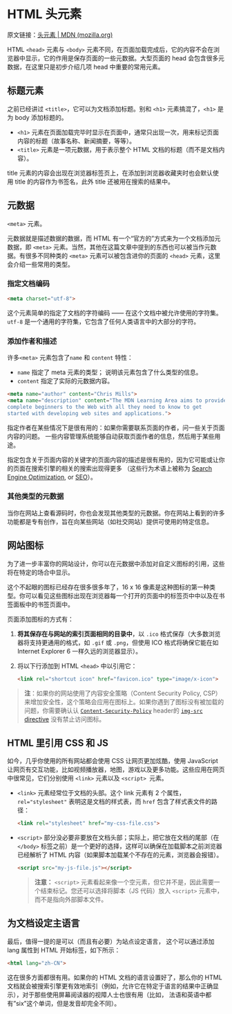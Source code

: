 # HTML 头元素

原文链接：[头元素 | MDN (mozilla.org)](https://developer.mozilla.org/zh-CN/docs/learn/HTML/Introduction_to_HTML/The_head_metadata_in_HTML)

HTML `<head>` 元素与 `<body>` 元素不同，在页面加载完成后，它的内容不会在浏览器中显示，它的作用是保存页面的一些元数据。大型页面的 head 会包含很多元数据，在这里只是初步介绍几项 head 中重要的常用元素。

## 标题元素

之前已经讲过 `<title>`，它可以为文档添加标题。别和 `<h1>` 元素搞混了，`<h1>` 是为 body 添加标题的。

- `<h1>` 元素在页面加载完毕时显示在页面中，通常只出现一次，用来标记页面内容的标题（故事名称、新闻摘要，等等）。
- `<title>` 元素是一项元数据，用于表示整个 HTML 文档的标题（而不是文档内容）。

title 元素的内容会出现在浏览器标签页上，在添加到浏览器收藏夹时也会默认使用 title 的内容作为书签名，此外 title 还被用在搜索的结果中。

## 元数据

`<meta>` 元素。

元数据就是描述数据的数据，而 HTML 有一个“官方的”方式来为一个文档添加元数据，即 `<meta>` 元素。当然，其他在这篇文章中提到的东西也可以被当作元数据。有很多不同种类的 `<meta>` 元素可以被包含进你的页面的 `<head>` 元素，这里会介绍一些常用的类型。

### 指定文档编码

```html
<meta charset="utf-8">
```

这个元素简单的指定了文档的字符编码 —— 在这个文档中被允许使用的字符集。 `utf-8` 是一个通用的字符集，它包含了任何人类语言中的大部分的字符。

### 添加作者和描述

许多`<meta>` 元素包含了`name` 和 `content` 特性：

- `name` 指定了 meta 元素的类型； 说明该元素包含了什么类型的信息。
- `content` 指定了实际的元数据内容。

```html
<meta name="author" content="Chris Mills">
<meta name="description" content="The MDN Learning Area aims to provide
complete beginners to the Web with all they need to know to get
started with developing web sites and applications.">
```

指定作者在某些情况下是很有用的：如果你需要联系页面的作者，问一些关于页面内容的问题。 一些内容管理系统能够自动获取页面作者的信息，然后用于某些用途。

指定包含关于页面内容的关键字的页面内容的描述是很有用的，因为它可能或让你的页面在搜索引擎的相关的搜索出现得更多 （这些行为术语上被称为 [Search Engine Optimization](https://developer.mozilla.org/zh-CN/docs/Glossary/SEO), or [SEO](https://developer.mozilla.org/zh-CN/docs/Glossary/SEO)）。

### 其他类型的元数据

当你在网站上查看源码时，你也会发现其他类型的元数据。你在网站上看到的许多功能都是专有创作，旨在向某些网站（如社交网站）提供可使用的特定信息。

## 网站图标

为了进一步丰富你的网站设计，你可以在元数据中添加对自定义图标的引用，这些将在特定的场合中显示。

这个不起眼的图标已经存在很多很多年了，16 x 16 像素是这种图标的第一种类型。你可以看见这些图标出现在浏览器每一个打开的页面中的标签页中中以及在书签面板中的书签页面中。

页面添加图标的方式有：

1. **将其保存在与网站的索引页面相同的目录中**，以 `.ico` 格式保存（大多数浏览器将支持更通用的格式，如 `.gif` 或 `.png`，但使用 ICO 格式将确保它能在如Internet Explorer 6 一样久远的浏览器显示）。

2. 将以下行添加到 HTML `<head>` 中以引用它：

   ```html
   <link rel="shortcut icon" href="favicon.ico" type="image/x-icon">
   ```

> **注**：如果你的网站使用了内容安全策略（Content Security Policy, CSP）来增加安全性，这个策略会应用在图标上。如果你遇到了图标没有被加载的问题，你需要确认认 [`Content-Security-Policy`](https://developer.mozilla.org/zh-CN/docs/Web/HTTP/Headers/Content-Security-Policy) header的 [`img-src` directive](https://developer.mozilla.org/en-US/docs/Web/HTTP/Headers/Content-Security-Policy/img-src) 没有禁止访问图标。

## HTML 里引用 CSS 和 JS

如今，几乎你使用的所有网站都会使用 CSS 让网页更加炫酷，使用 JavaScript 让网页有交互功能，比如视频播放器，地图，游戏以及更多功能。这些应用在网页中很常见，它们分别使用 `<link>` 元素以及 `<script> `元素。

- `<link>` 元素经常位于文档的头部。这个 link 元素有 2 个属性，`rel="stylesheet"` 表明这是文档的样式表，而 `href` 包含了样式表文件的路径：

  ```html
  <link rel="stylesheet" href="my-css-file.css">
  ```

- `<script>` 部分没必要非要放在文档头部；实际上，把它放在文档的尾部（在 `</body>` 标签之前）是一个更好的选择，这样可以确保在加载脚本之前浏览器已经解析了 HTML 内容（如果脚本加载某个不存在的元素，浏览器会报错）。

  ```html
  <script src="my-js-file.js"></script>
  ```

  > **注意：** `<script>` 元素看起来像一个空元素，但它并不是，因此需要一个结束标记。您还可以选择将脚本（JS 代码）放入 `<script>` 元素中，而不是指向外部脚本文件。

## 为文档设定主语言

最后，值得一提的是可以（而且有必要）为站点设定语言， 这个可以通过添加 lang 属性到 HTML 开始标签，如下所示：

```html
<html lang="zh-CN">
```

这在很多方面都很有用。如果你的 HTML 文档的语言设置好了，那么你的 HTML 文档就会被搜索引擎更有效地索引（例如，允许它在特定于语言的结果中正确显示），对于那些使用屏幕阅读器的视障人士也很有用（比如， 法语和英语中都有”six”这个单词，但是发音却完全不同）。